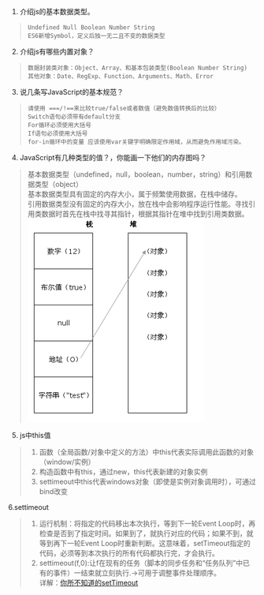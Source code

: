 1. 介绍js的基本数据类型。
>     Undefined Null Boolean Number String
>     ES6新增Symbol，定义后独一无二且不变的数据类型

2. 介绍js有哪些内置对象？
>     数据封装类对象：Object、Array、和基本包装类型(Boolean Number String)
>     其他对象：Date、RegExp、Function、Arguments、Math、Error

3. 说几条写JavaScript的基本规范？
>     请使用 ===/!==来比较true/false或者数值（避免数值转换后的比较）
>     Switch语句必须带有default分支
>     For循环必须使用大括号
>     If语句必须使用大括号
>     for-in循环中的变量 应该使用var关键字明确限定作用域，从而避免作用域污染。

4. JavaScript有几种类型的值？，你能画一下他们的内存图吗？        
> 基本数据类型（undefined，null，boolean，number，string）和引用数据类型（object）       
> 基本数据类型具有固定的内存大小，属于频繁使用数据，在栈中储存。        
> 引用数据类型没有固定的内存大小，放在栈中会影响程序运行性能。寻找引用类数据时首先在栈中找寻其指针，根据其指针在堆中找到引用类数据。     
> ![](https://github.com/0ragdoll0/Front-end-Q-A/blob/master/pic/stackandheap.PNG)

5. js中this值
> 1. 函数（全局函数/对象中定义的方法）中this代表实际调用此函数的对象（window/实例）   
> 2. 构造函数中有this，通过new，this代表新建的对象实例    
> 3. settimeout中this代表windows对象（即使是实例对象调用时），可通过bind改变

6.settimeout
> 1. 运行机制：将指定的代码移出本次执行，等到下一轮Event Loop时，再检查是否到了指定时间。如果到了，就执行对应的代码；如果不到，就等到再下一轮Event Loop时重新判断。这意味着，setTimeout指定的代码，必须等到本次执行的所有代码都执行完，才会执行。   
> 2. settimeout(f,0):让f在现有的任务（脚本的同步任务和“任务队列”中已有的事件）一结束就立刻执行.->可用于调整事件处理顺序。     
> 详解：[你所不知道的setTimeout](https://jeffjade.com/2016/01/10/2016-01-10-javacript-setTimeout/)
